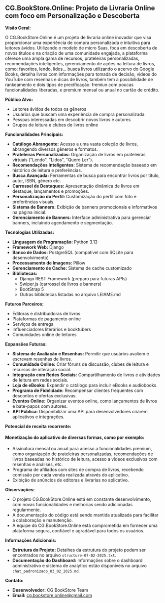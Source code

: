 ## CG.BookStore.Online: Projeto de Livraria Online com foco em Personalização e Descoberta

**Visão Geral:**

O CG.BookStore.Online é um projeto de livraria online inovador que visa proporcionar uma experiência de compra 
personalizada e intuitiva para leitores ávidos. Utilizando o modelo de micro Saas, foca em descoberta de novos títulos e 
na criação de uma comunidade engajada, a plataforma oferece uma ampla gama de recursos, prateleiras personalizadas, 
recomendações inteligentes, gerenciamento de ações na leitura de livros, como: favoritos, lendo, lidos... busca livros 
utilizando o acervo do Google Books, detalha livros com informações para tomada de decisão, videos do YouTube com 
resenhas e dicas de livros, também tem a possibilidade de rankeamento e dois tipos de precificação: fremiun com poucas 
funcionalidades liberadas, e premium mensal ou anual no cartão de crédito.

**Público Alvo:**

* Leitores ávidos de todos os gêneros
* Usuários que buscam uma experiência de compra personalizada
* Pessoas interessadas em descobrir novos livros e autores
* Grupos de leitura e clubes de livros online

**Funcionalidades Principais:**

* **Catálogo Abrangente:** Acesso a uma vasta coleção de livros, abrangendo diversos gêneros e formatos.
* **Prateleiras Personalizadas:** Organização de livros em prateleiras virtuais ("Lendo", "Lidos", "Quero Ler").
* **Recomendações Inteligentes:** Sistema de recomendação baseado em histórico de leitura e preferências.
* **Busca Avançada:** Ferramentas de busca para encontrar livros por título, autor, ISBN, gênero etc.
* **Carrossel de Destaques:** Apresentação dinâmica de livros em destaque, lançamentos e promoções.
* **Personalização do Perfil:** Customização do perfil com foto e preferências visuais.
* **Sistema de Banners:** Exibição de banners promocionais e informativos na página inicial.
* **Gerenciamento de Banners:** Interface administrativa para gerenciar banners, incluindo agendamento e segmentação.

**Tecnologias Utilizadas:**

* **Linguagem de Programação:** Python 3.13
* **Framework Web:** Django
* **Banco de Dados:** PostgreSQL (compatível com SQLite para desenvolvimento)
* **Processamento de Imagens:** Pillow
* **Gerenciamento de Cache:** Sistema de cache customizado
* **Bibliotecas:**
    * Django REST Framework (preparo para futuras APIs)
    * Swiper.js (carrossel de livros e banners)
    * BootStrap 5
    * Outras bibliotecas listadas no arquivo LEIAME.md

**Futuros Parceiros:**

* Editoras e distribuidoras de livros
* Plataformas de pagamento online
* Serviços de entrega
* Influenciadores literários e booktubers
* Comunidades online de leitores

**Expansões Futuras:**

* **Sistema de Avaliação e Resenhas:** Permitir que usuários avaliem e escrevam resenhas de livros.
* **Comunidade Online:** Criar fóruns de discussão, clubes de leitura e recursos de interação social.
* **Integração com Redes Sociais:** Compartilhamento de livros e atividades de leitura em redes sociais.
* **Loja de eBooks:** Expandir o catálogo para incluir eBooks e audiobooks.
* **Programa de Fidelidade:** Recompensar clientes frequentes com descontos e ofertas exclusivas.
* **Eventos Online:** Organizar eventos online, como lançamentos de livros e bate-papos com autores.
* **API Pública:** Disponibilizar uma API para desenvolvedores criarem aplicativos e integrações.

**Potencial de receita recorrente:**

#### Monetização do aplicativo de diversas formas, como por exemplo:

* Assinatura mensal ou anual para acesso a funcionalidades premium, como organização de prateleiras personalizadas, recomendações de livros baseadas no histórico de leitura, acesso a vídeos exclusivos com resenhas e análises, etc.
* Programa de afiliados com sites de compra de livros, recebendo comissão por cada venda realizada através do aplicativo.
* Exibição de anúncios de editoras e livrarias no aplicativo.

**Observações:**

* O projeto CG.BookStore.Online está em constante desenvolvimento, com novas funcionalidades e melhorias sendo 
adicionadas regularmente.
* A documentação do código está sendo mantida atualizada para facilitar a colaboração e manutenção.
* A equipe do CG.BookStore.Online está comprometida em fornecer uma plataforma segura, confiável e agradável 
para todos os usuários.

**Informações Adicionais:**

* **Estrutura do Projeto:** Detalhes da estrutura do projeto podem ser encontrados no arquivo `structure-07-02-2025.txt`.
* **Documentação do Dashboard:** Informações sobre o dashboard administrativo e sistema de analytics 
estão disponíveis no arquivo `chat_padronizado_03_02_2025.md`.

**Contato:**

* **Desenvolvedor:** CG BookStore Team
* **Email:** cg.bookstore.online@gmail.com